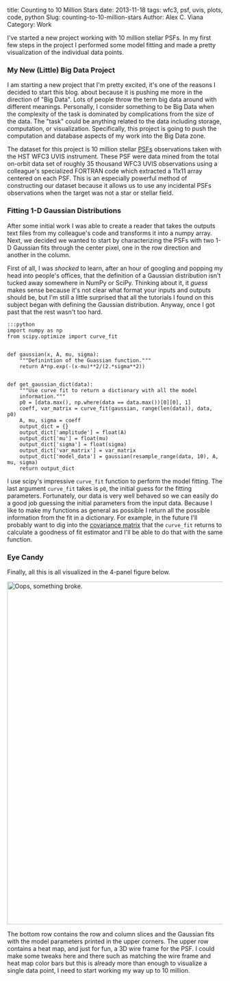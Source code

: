 title: Counting to 10 Million Stars
date: 2013-11-18
tags: wfc3, psf, uvis, plots, code, python
Slug: counting-to-10-million-stars
Author: Alex C. Viana
Category: Work

I've started a new project working with 10 million stellar PSFs. In my first few steps in the project I performed some model fitting and made a pretty visualization of the individual data points.

### My New (Little) Big Data Project

I am starting a new project that I'm pretty excited, it's one of the reasons I decided to start this blog. about because it is pushing me more in the direction of "Big Data". Lots of people throw the term big data around with different meanings. Personally, I consider something to be Big Data when the complexity of the task is dominated by complications from the size of the data. The "task" could be anything related to the data including storage, computation, or visualization. Specifically, this project is going to push the computation and database aspects of my work into the Big Data zone.

The dataset for this project is 10 million stellar [PSFs](http://en.wikipedia.org/wiki/Point_spread_function) observations taken with the HST WFC3 UVIS instrument. These PSF were data mined from the total on-orbit data set of roughly 35 thousand WFC3 UVIS observations using a colleague's specialized FORTRAN code which extracted a 11x11 array centered on each PSF. This is an especially powerful method of constructing our dataset because it allows us to use any incidental PSFs observations when the target was not a star or stellar field.

### Fitting 1-D Gaussian Distributions

After some initial work I was able to create a reader that takes the outputs text files from my colleague's code and transforms it into a numpy array. Next, we decided we wanted to start by characterizing the PSFs with two 1-D Gaussian fits through the center pixel, one in the row direction and another in the column.

First of all, I was _shocked_ to learn, after an hour of googling and popping my head into people's offices, that the definition of a Gaussian distribution isn't tucked away somewhere in NumPy or SciPy. Thinking about it, it _guess_ makes sense because it's not clear what format your inputs and outputs should be, but I'm still a little surprised that all the tutorials I found on this subject began with defining the Gaussian distribution. Anyway, once I got past that the rest wasn't too hard. 

    :::python
    import numpy as np
    from scipy.optimize import curve_fit


    def gaussian(x, A, mu, sigma):
        """Definintion of the Guassian function."""
        return A*np.exp(-(x-mu)**2/(2.*sigma**2))


    def get_gaussian_dict(data):
        """Use curve fit to return a dictionary with all the model 
        information."""
        p0 = [data.max(), np.where(data == data.max())[0][0], 1]
        coeff, var_matrix = curve_fit(gaussian, range(len(data)), data, p0)
        A, mu, sigma = coeff
        output_dict = {}
        output_dict['amplitude'] = float(A)
        output_dict['mu'] = float(mu)
        output_dict['sigma'] = float(sigma)
        output_dict['var_matrix'] = var_matrix
        output_dict['model_data'] = gaussian(resample_range(data, 10), A, mu, sigma)
        return output_dict

I use scipy's impressive `curve_fit` function to perform the model fitting. The last argument `curve_fit` takes is `p0`, the initial guess for the fitting parameters. Fortunately, our data is very well behaved so we can easily do a good job guessing the initial parameters from the input data. Because I like to make my functions as general as possible I return all the possible information from the fit in a dictionary. For example, in the future I'll probably want to dig into the [covariance matrix](http://en.wikipedia.org/wiki/Covariance_matrix) that the `curve_fit` returns to calculate a goodness of fit estimator and I'll be able to do that with the same function. 

### Eye Candy

Finally, all this is all visualized in the 4-panel figure below.

<img style="width: 800px; max-width: 100%; height: auto;" alt="Oops, something broke." src="/images/psf-4-panel-view.png" />

The bottom row contains the row and column slices and the Gaussian fits with the model parameters printed in the upper corners. The upper row contains a heat map, and just for fun, a 3D wire frame for the PSF. I could make some tweaks here and there such as matching the wire frame and heat map color bars but this is already more than enough to visualize a single data point, I need to start working my way up to 10 million.